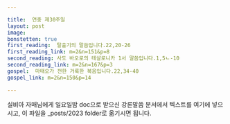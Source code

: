 ```yaml
---

title:  연중 제30주일
layout: post 
image:  
bonstetten: true
first_reading:  탈출기의 말씀입니다.22,20-26
first_reading_link: m=2&n=151&p=8
second_reading: 사도 바오로의 테살로니카 1서 말씀입니다.1,5ㄴ-10
second_reading_link: m=2&n=167&p=3
gospel:  마태오가 전한 거룩한 복음입니다.22,34-40
gospel_link: m=2&n=150&p=14

---
```



실비아 자매님에게 일요일밤 doc으로 받으신
강론말씀 문서에서
텍스트를 여기에 넣으시고,
이 파일을 _posts/2023 folder로 옮기시면 됩니다.
